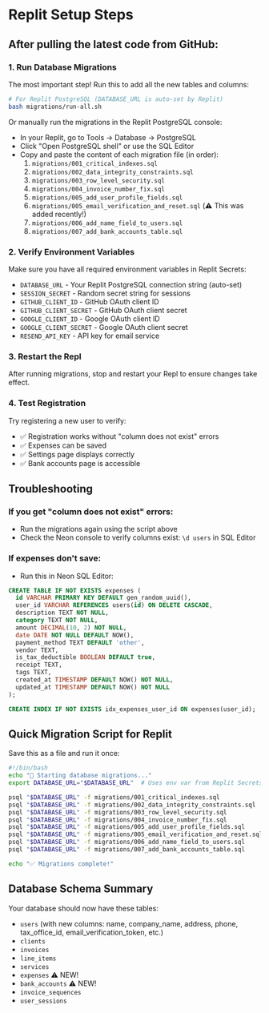# Replit Setup Steps

## After pulling the latest code from GitHub:

### 1. Run Database Migrations
The most important step! Run this to add all the new tables and columns:

```bash
# For Replit PostgreSQL (DATABASE_URL is auto-set by Replit)
bash migrations/run-all.sh
```

Or manually run the migrations in the Replit PostgreSQL console:
- In your Replit, go to Tools → Database → PostgreSQL
- Click "Open PostgreSQL shell" or use the SQL Editor
- Copy and paste the content of each migration file (in order):
  1. `migrations/001_critical_indexes.sql`
  2. `migrations/002_data_integrity_constraints.sql`
  3. `migrations/003_row_level_security.sql`
  4. `migrations/004_invoice_number_fix.sql`
  5. `migrations/005_add_user_profile_fields.sql`
  6. `migrations/005_email_verification_and_reset.sql` (⚠️ This was added recently!)
  7. `migrations/006_add_name_field_to_users.sql`
  8. `migrations/007_add_bank_accounts_table.sql`

### 2. Verify Environment Variables
Make sure you have all required environment variables in Replit Secrets:

- `DATABASE_URL` - Your Replit PostgreSQL connection string (auto-set)
- `SESSION_SECRET` - Random secret string for sessions
- `GITHUB_CLIENT_ID` - GitHub OAuth client ID
- `GITHUB_CLIENT_SECRET` - GitHub OAuth client secret
- `GOOGLE_CLIENT_ID` - Google OAuth client ID
- `GOOGLE_CLIENT_SECRET` - Google OAuth client secret
- `RESEND_API_KEY` - API key for email service

### 3. Restart the Repl
After running migrations, stop and restart your Repl to ensure changes take effect.

### 4. Test Registration
Try registering a new user to verify:
- ✅ Registration works without "column does not exist" errors
- ✅ Expenses can be saved
- ✅ Settings page displays correctly
- ✅ Bank accounts page is accessible

## Troubleshooting

### If you get "column does not exist" errors:
- Run the migrations again using the script above
- Check the Neon console to verify columns exist: `\d users` in SQL Editor

### If expenses don't save:
- Run this in Neon SQL Editor:
```sql
CREATE TABLE IF NOT EXISTS expenses (
  id VARCHAR PRIMARY KEY DEFAULT gen_random_uuid(),
  user_id VARCHAR REFERENCES users(id) ON DELETE CASCADE,
  description TEXT NOT NULL,
  category TEXT NOT NULL,
  amount DECIMAL(10, 2) NOT NULL,
  date DATE NOT NULL DEFAULT NOW(),
  payment_method TEXT DEFAULT 'other',
  vendor TEXT,
  is_tax_deductible BOOLEAN DEFAULT true,
  receipt TEXT,
  tags TEXT,
  created_at TIMESTAMP DEFAULT NOW() NOT NULL,
  updated_at TIMESTAMP DEFAULT NOW() NOT NULL
);

CREATE INDEX IF NOT EXISTS idx_expenses_user_id ON expenses(user_id);
```

## Quick Migration Script for Replit

Save this as a file and run it once:

```bash
#!/bin/bash
echo "🚀 Starting database migrations..."
export DATABASE_URL="$DATABASE_URL"  # Uses env var from Replit Secrets

psql "$DATABASE_URL" -f migrations/001_critical_indexes.sql
psql "$DATABASE_URL" -f migrations/002_data_integrity_constraints.sql
psql "$DATABASE_URL" -f migrations/003_row_level_security.sql
psql "$DATABASE_URL" -f migrations/004_invoice_number_fix.sql
psql "$DATABASE_URL" -f migrations/005_add_user_profile_fields.sql
psql "$DATABASE_URL" -f migrations/005_email_verification_and_reset.sql
psql "$DATABASE_URL" -f migrations/006_add_name_field_to_users.sql
psql "$DATABASE_URL" -f migrations/007_add_bank_accounts_table.sql

echo "✅ Migrations complete!"
```

## Database Schema Summary

Your database should now have these tables:
- `users` (with new columns: name, company_name, address, phone, tax_office_id, email_verification_token, etc.)
- `clients`
- `invoices`
- `line_items`
- `services`
- `expenses` ⚠️ NEW!
- `bank_accounts` ⚠️ NEW!
- `invoice_sequences`
- `user_sessions`

